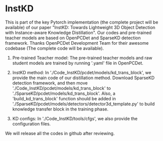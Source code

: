 # InstKD
This is part of the key Pytorch implementation (the complete project will be available) of our paper "InstKD: Towards Lightweight 3D Object Detection with Instance-aware Knowledge Distillation". Our codes and pre-trained teacher models are based on OpenPCDet and SparseKD detection framework. Thanks OpenPCDet Development Team for their awesome codebase (The complete code will be available).

1. Pre-trained Teacher model: The pre-trained teacher models and raw student models are trained by running '.yaml' file in OpenPCDet.

2. InstKD method: In './Code_InstKD/pcdet/models/kd_trans_block', we provide the main code of our distillation method. 
Download SparseKD detection framework, and then move './Code_InstKD/pcdet/models/kd_trans_block' to './SparseKD/pcdet/models/kd_trans_block'. Also, a 'build_kd_trans_block' function should be added in './SparseKD/pcdet/models/detectors/detector3d_template.py' to build knowledge transfer block in the training phase.

3. KD configs: In './Code_InstKD/tools/cfgs', we also provide the configuration files.

We will release all the codes in github after reviewing.
